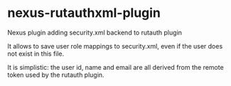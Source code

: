 nexus-rutauthxml-plugin
=======================

Nexus plugin adding security.xml backend to rutauth plugin

It allows to save user role mappings to security.xml, even if the user does not exist in this file.

It is simplistic: the user id, name and email are all derived from the remote token used by the rutauth plugin.
